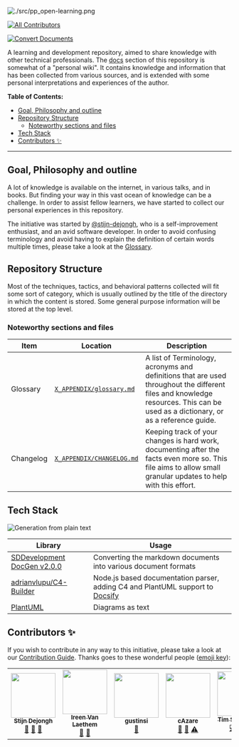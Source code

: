 ![./src/pp_open-learning.png](./src/pp_open-learning.png)

<!-- ALL-CONTRIBUTORS-BADGE:START - Do not remove or modify this section -->
[![All Contributors](https://img.shields.io/badge/all_contributors-5-orange.svg?style=flat-square)](#contributors-)
<!-- ALL-CONTRIBUTORS-BADGE:END -->
[![Convert Documents](https://github.com/sddevelopment-be/penguin-pragmatic-patterns/actions/workflows/document_conversion.yml/badge.svg)](https://github.com/sddevelopment-be/penguin-pragmatic-patterns/actions/workflows/document_conversion.yml)

A learning and development repository, aimed to share knowledge with other technical professionals.
The [docs](./docs) section of this repository is somewhat of a "personal wiki". It contains knowledge and
information that has been collected from various sources, and is extended with some personal interpretations and
experiences of the author.

**Table of Contents:**

<!-- vim-markdown-toc GitLab -->

- [Goal, Philosophy and outline](#goal-philosophy-and-outline)
- [Repository Structure](#repository-structure)
    - [Noteworthy sections and files](#noteworthy-sections-and-files)
- [Tech Stack](#tech-stack)
- [Contributors ✨](#contributors-)

<!-- vim-markdown-toc -->

---

## Goal, Philosophy and outline

A lot of knowledge is available on the internet, in various talks, and in books.
But finding your way in this vast ocean of knowledge can be a challenge.
In order to assist fellow learners, we have started to collect our personal experiences in this repository.

The initiative was started by [@stijn-dejongh](https://github.com/stijn-Dejongh), who is a self-improvement enthusiast,
and an avid software developer.
In order to avoid confusing terminology and avoid having to explain the definition of certain words multiple times,
please take a look at the [Glossary](./src/X_APPENDIX/glossary.md).

## Repository Structure

Most of the techniques, tactics, and behavioral patterns collected will fit some sort of category, which is usually
outlined by the title of the directory in which the content is stored. Some general purpose information will be stored
at the top level.

### Noteworthy sections and files

| Item      | Location                                    | Description                                                                                                                                                                      |
| --------- | ------------------------------------------- | -------------------------------------------------------------------------------------------------------------------------------------------------------------------------------- |
| Glossary  | [`X_APPENDIX/glossary.md`](./src/X_APPENDIX/glossary.md) | A list of Terminology, acronyms and definitions that are used throughout the different files and knowledge resources. This can be used as a dictionary, or as a reference guide. |
| Changelog | [`X_APPENDIX/CHANGELOG.md`](./src/X_APPENDIX/CHANGELOG.md)          | Keeping track of your changes is hard work, documenting after the facts even more so. This file aims to allow small granular updates to help with this effort.                   |

## Tech Stack

![Generation from plain text](./docsify_demo_small.gif)

| Library                                                                                | Usage                                                                                                      |
| -------------------------------------------------------------------------------------- | ---------------------------------------------------------------------------------------------------------- |
| [SDDevelopment DocGen v2.0.0](https://github.com/sddevelopment-be/document-generation) | Converting the markdown documents into various document formats                                            |
| [adrianvlupu/C4-Builder](https://adrianvlupu.github.io/C4-Builder)                     | Node.js based documentation parser, adding C4 and PlantUML support to [Docsify](https://docsify.js.org/#/) |
| [PlantUML](https://plantuml.com/)                                                      | Diagrams as text                                                                                           |

## Contributors ✨

If you wish to contribute in any way to this initiative, please take a look at
our [Contribution Guide](./CONTRIBUTING.md).
Thanks goes to these wonderful people ([emoji key](https://allcontributors.org/docs/en/emoji-key)):

<!-- prettier-ignore-start -->
<!-- markdownlint-disable -->
<!-- ALL-CONTRIBUTORS-LIST:START - Do not remove or modify this section -->
<!-- prettier-ignore-start -->
<!-- markdownlint-disable -->
<table>
  <tr>
    <td align="center"><a href="http://sddevelopment.be/"><img src="https://avatars.githubusercontent.com/u/25401297?v=4?s=100" width="100px;" alt=""/><br /><sub><b>Stijn Dejongh</b></sub></a><br /><a href="#tool-stijn-dejongh" title="Tools">🔧</a> <a href="https://github.com/sddevelopment-be/penguin-pragmatic-patterns/commits?author=stijn-dejongh" title="Documentation">📖</a> <a href="#design-stijn-dejongh" title="Design">🎨</a></td>
    <td align="center"><a href="https://github.com/IreenVL"><img src="https://avatars.githubusercontent.com/u/50783418?v=4?s=100" width="100px;" alt=""/><br /><sub><b>Ireen Van Laethem</b></sub></a><br /><a href="#ideas-IreenVL" title="Ideas, Planning, & Feedback">🤔</a> <a href="https://github.com/sddevelopment-be/penguin-pragmatic-patterns/pulls?q=is%3Apr+reviewed-by%3AIreenVL" title="Reviewed Pull Requests">👀</a></td>
    <td align="center"><a href="https://github.com/gustinsi"><img src="https://avatars.githubusercontent.com/u/73937666?v=4?s=100" width="100px;" alt=""/><br /><sub><b>gustinsi</b></sub></a><br /><a href="https://github.com/sddevelopment-be/penguin-pragmatic-patterns/pulls?q=is%3Apr+reviewed-by%3Agustinsi" title="Reviewed Pull Requests">👀</a></td>
    <td align="center"><a href="https://github.com/cAzare"><img src="https://avatars.githubusercontent.com/u/50981285?v=4?s=100" width="100px;" alt=""/><br /><sub><b>cAzare</b></sub></a><br /><a href="https://github.com/sddevelopment-be/penguin-pragmatic-patterns/pulls?q=is%3Apr+reviewed-by%3AcAzare" title="Reviewed Pull Requests">👀</a> <a href="https://github.com/sddevelopment-be/penguin-pragmatic-patterns/commits?author=cAzare" title="Documentation">📖</a> <a href="https://github.com/sddevelopment-be/penguin-pragmatic-patterns/commits?author=cAzare" title="Tests">⚠️</a></td>
    <td align="center"><a href="http://sch3lp.github.io"><img src="https://avatars.githubusercontent.com/u/648703?v=4?s=100" width="100px;" alt=""/><br /><sub><b>Tim Schraepen</b></sub></a><br /><a href="https://github.com/sddevelopment-be/penguin-pragmatic-patterns/commits?author=Sch3lp" title="Code">💻</a> <a href="https://github.com/sddevelopment-be/penguin-pragmatic-patterns/commits?author=Sch3lp" title="Documentation">📖</a> <a href="#ideas-Sch3lp" title="Ideas, Planning, & Feedback">🤔</a></td>
  </tr>
</table>

<!-- markdownlint-restore -->
<!-- prettier-ignore-end -->

<!-- ALL-CONTRIBUTORS-LIST:END -->

<!-- markdownlint-restore -->
<!-- prettier-ignore-end -->

